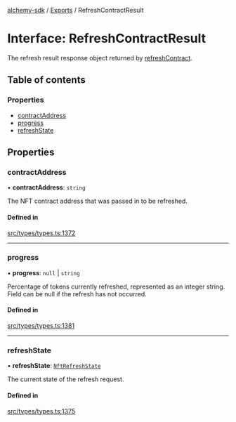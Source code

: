 [alchemy-sdk](../README.md) / [Exports](../modules.md) / RefreshContractResult

# Interface: RefreshContractResult

The refresh result response object returned by [refreshContract](../classes/NftNamespace.md#refreshcontract).

## Table of contents

### Properties

- [contractAddress](RefreshContractResult.md#contractaddress)
- [progress](RefreshContractResult.md#progress)
- [refreshState](RefreshContractResult.md#refreshstate)

## Properties

### contractAddress

• **contractAddress**: `string`

The NFT contract address that was passed in to be refreshed.

#### Defined in

[src/types/types.ts:1372](https://github.com/alchemyplatform/alchemy-sdk-js/blob/c9dbbf0/src/types/types.ts#L1372)

___

### progress

• **progress**: ``null`` \| `string`

Percentage of tokens currently refreshed, represented as an integer string.
Field can be null if the refresh has not occurred.

#### Defined in

[src/types/types.ts:1381](https://github.com/alchemyplatform/alchemy-sdk-js/blob/c9dbbf0/src/types/types.ts#L1381)

___

### refreshState

• **refreshState**: [`NftRefreshState`](../enums/NftRefreshState.md)

The current state of the refresh request.

#### Defined in

[src/types/types.ts:1375](https://github.com/alchemyplatform/alchemy-sdk-js/blob/c9dbbf0/src/types/types.ts#L1375)
